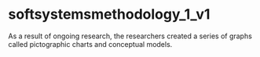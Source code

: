 # softsystemsmethodology_1_v1
As a result of ongoing research, the researchers created a series of graphs called pictographic charts and conceptual models.
